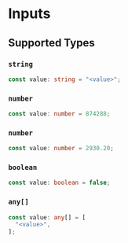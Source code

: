 # Inputs


## Supported Types

### `string`

```typescript
const value: string = "<value>";
```

### `number`

```typescript
const value: number = 874288;
```

### `number`

```typescript
const value: number = 2930.20;
```

### `boolean`

```typescript
const value: boolean = false;
```

### `any[]`

```typescript
const value: any[] = [
  "<value>",
];
```


